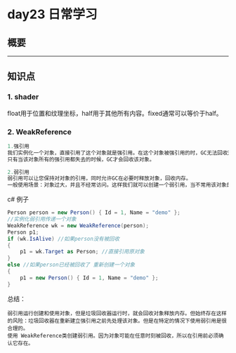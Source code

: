 # day23 日常学习

## 概要

---

## 知识点

### 1. shader

​		float用于位置和纹理坐标，half用于其他所有内容。fixed通常可以等价于half。

### 2. WeakReference

```c
1.强引用
我们实例化一个对象，直接引用了这个对象就是强引用。在这个对象被强引用的时，GC无法回收这个对象。
只有当该对象所有的强引用都失去的时候，GC才会回收该对象。

2.弱引用
弱引用可以让您保持对对象的引用，同时允许GC在必要时释放对象，回收内存。
一般使用场景：对象过大，并且不经常访问。这样我们就可以创建一个弱引用，当不常用该对象的时候，GC可以回收该对象，当需要引用对象，可以先判断弱引用的对象是不是存在，如果存在，就直接使用，如果弱引用的对象已经被回收，那就重新创建一个对象来使用。
```

c# 例子

```c#
Person person = new Person() { Id = 1, Name = "demo" };
//实例化弱引用传递一个对象
WeakReference wk = new WeakReference(person);
Person p1;
if (wk.IsAlive) //如果person没有被回收
{
	p1 = wk.Target as Person; //直接引用原对象
}
else //如果person已经被回收了 重新创建一个对象
{
	p1 = new Person() { Id = 1, Name = "demo" };
}
```

总结：

```
弱引用运行创建和使用对象，但是垃圾回收器运行时，就会回收对象释放内存。但始终存在这样的风险：垃圾回收器在重新建立强引用之前先处理该对象。但是在特定的情况下使用弱引用是很合理的。
使用 WeakReference类创建弱引用。因为对象可能在任意时刻被回收，所以在引用前必须确认它存在。
```

